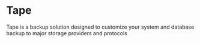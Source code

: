 # Tape
Tape is a backup solution designed to customize your system and database backup to major storage providers and protocols
